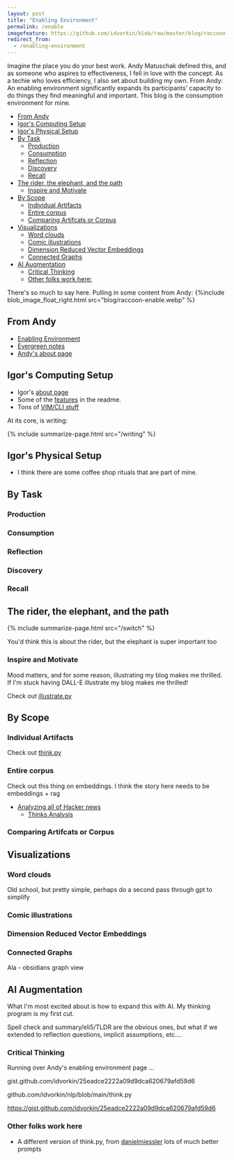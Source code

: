 ```yaml
---
layout: post
title: "Enabling Environment"
permalink: /enable
imagefeature: https://github.com/idvorkin/blob/raw/master/blog/raccoon-enable.webp
redirect_from:
  - /enabling-environment
---
```


Imagine the place you do your best work. Andy Matuschak defined this, and as someone who aspires to effectiveness, I fell in love with the concept. As a techie who loves efficiency, I also set about building my own. From Andy: An enabling environment significantly expands its participants’ capacity to do things they find meaningful and important. This blog is the consumption environment for mine.

<!-- prettier-ignore-start -->
<!-- vim-markdown-toc GFM -->

- [From Andy](#from-andy)
- [Igor's Computing Setup](#igors-computing-setup)
- [Igor's Physical Setup](#igors-physical-setup)
- [By Task](#by-task)
    - [Production](#production)
    - [Consumption](#consumption)
    - [Reflection](#reflection)
    - [Discovery](#discovery)
    - [Recall](#recall)
- [The rider, the elephant, and the path](#the-rider-the-elephant-and-the-path)
    - [Inspire and Motivate](#inspire-and-motivate)
- [By Scope](#by-scope)
    - [Individual Artifacts](#individual-artifacts)
    - [Entire corpus](#entire-corpus)
    - [Comparing Artifcats or Corpus](#comparing-artifcats-or-corpus)
- [Visualizations](#visualizations)
    - [Word clouds](#word-clouds)
    - [Comic illustrations](#comic-illustrations)
    - [Dimension Reduced Vector Embeddings](#dimension-reduced-vector-embeddings)
    - [Connected Graphs](#connected-graphs)
- [AI Augmentation](#ai-augmentation)
    - [Critical Thinking](#critical-thinking)
    - [Other folks work here:](#other-folks-work-here)

<!-- vim-markdown-toc -->
<!-- prettier-ignore-end -->

There's so much to say here. Pulling in some content from Andy:
{%include blob_image_float_right.html src="blog/raccoon-enable.webp" %}

## From Andy

- [Enabling Environment](https://notes.andymatuschak.org/z492hGrHvRvJiEY9UfB4Mby)
- [Evergreen notes](https://notes.andymatuschak.org/z5E5QawiXCMbtNtupvxeoEX)
- [Andy's about page](https://notes.andymatuschak.org/About_these_notes)

## Igor's Computing Setup

- Igor's [about page](/about)
- Some of the [features](https://github.com/idvorkin/idvorkin.github.io) in the readme.
- Tons of [VIM/CLI stuff](https://github.com/idvorkin/settings)

At its core, is writing:

{% include summarize-page.html src="/writing" %}

## Igor's Physical Setup

- I think there are some coffee shop rituals that are part of mine.

## By Task

### Production

### Consumption

### Reflection

### Discovery

### Recall

## The rider, the elephant, and the path

{% include summarize-page.html src="/switch" %}

You'd think this is about the rider, but the elephant is super important too

### Inspire and Motivate

Mood matters, and for some reason, illustrating my blog makes me thrilled. If I'm stuck having DALL-E illustrate my blog makes me thrilled!

Check out [illustrate.py](https://github.com/idvorkin/nlp/blob/3450286482c5e62c589e46521e1bfe2b5ad0082a/illustrate.py?plain=1#L24)

## By Scope

### Individual Artifacts

Check out [think.py](https://github.com/idvorkin/nlp/blob/3450286482c5e62c589e46521e1bfe2b5ad0082a/illustrate.py?plain=1#L24)

### Entire corpus

Check out this thing on embeddings. I think the story here needs to be embeddings + rag

- [Analyzing all of Hacker news](https://blog.wilsonl.in/hackerverse/)
  - [Thinks Analysis](https://gist.github.com/idvorkin/0d6263706d8ca5a102242ed50b3b6047)

### Comparing Artifcats or Corpus

## Visualizations

### Word clouds

Old school, but pretty simple, perhaps do a second pass through gpt to simplify

### Comic illustrations

### Dimension Reduced Vector Embeddings

### Connected Graphs

Ala - obsidians graph view

## AI Augmentation

What I'm most excited about is how to expand this with AI. My thinking program is my first cut.

Spell check and summary/eli5/TLDR are the obvious ones, but what if we extended to reflection questions, implicit assumptions, etc....

### Critical Thinking

Running over Andy's enabling environment page ...

gist.github.com/idvorkin/25eadce2222a09d9dca620679afd59d6

github.com/idvorkin/nlp/blob/main/think.py

<https://gist.github.com/idvorkin/25eadce2222a09d9dca620679afd59d6>

### Other folks work here

- A different version of think.py, from [danielmiessler](https://github.com/danielmiessler/fabric?tab=readme-ov-file#what-and-why) lots of much better prompts

